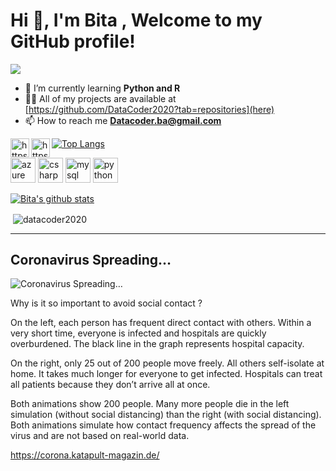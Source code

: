 <h1 align="left">Hi 👋, I'm Bita , Welcome to my GitHub profile!</h1>


![](https://komarev.com/ghpvc/?username=DataCoder2020)

- 🌱 I’m currently learning **Python and R**
- 👨‍💻 All of my projects are available at [https://github.com/DataCoder2020?tab=repositories](here)
- 📫 How to reach me **Datacoder.ba@gmail.com**

<p align="left">
<a href="https://linkedin.com/in/https://www.linkedin.com/in/bitaashoori/" target="blank"><img align="left" src="https://cdn.jsdelivr.net/npm/simple-icons@3.0.1/icons/linkedin.svg" alt="https://www.linkedin.com/in/bitaashoori" height="30" width="30" /></a>
<a href="https://www.kaggle.com/bitaashoori" target="blank"><img align="left" src="https://cdn.jsdelivr.net/npm/simple-icons@3.0.1/icons/kaggle.svg" alt="https://www.kaggle.com/learn/overview" height="30" width="30" /></a>
</p>



[![Top Langs](https://github-readme-stats.vercel.app/api/top-langs/?username=DataCoder2020)](https://github.com/DataCoder2020/github-readme-stats)

<p align="left"><img src="https://www.vectorlogo.zone/logos/microsoft_azure/microsoft_azure-icon.svg" alt="azure" width="40" height="40"/> <img src="https://devicons.github.io/devicon/devicon.git/icons/csharp/csharp-original.svg" alt="csharp" width="40" height="40"/> <img src="https://devicons.github.io/devicon/devicon.git/icons/mysql/mysql-original-wordmark.svg" alt="mysql" width="40" height="40"/> <img src="https://devicons.github.io/devicon/devicon.git/icons/python/python-original.svg" alt="python" width="40" height="40"/></p><p><img align="left"/></p>

[![Bita's github stats](https://github-readme-stats.vercel.app/api?username=DataCoder2020)](https://github.com/DataCoder2020/github-readme-stats)


<p>&nbsp;<img align="center" src="https://github-readme-stats.vercel.app/api?username=datacoder2020&show_icons=true" alt="datacoder2020" /></p>


---

## Coronavirus Spreading…

![Coronavirus Spreading…](https://github.com/DataCoder2020/repo/blob/master/coronavirus-simulation-katapult%20(1).gif)


Why is it so important to avoid social contact ?

On the left, each person has frequent direct contact with others. Within a very short time, everyone is infected and hospitals are quickly overburdened. The black line in the graph represents hospital capacity.

On the right, only 25 out of 200 people move freely. All others self-isolate at home. It takes much longer for everyone to get infected. Hospitals can treat all patients because they don’t arrive all at once.

Both animations show 200 people. Many more people die in the left simulation (without social distancing) than the right (with social distancing). Both animations simulate how contact frequency affects the spread of the virus and are not based on real-world data.

https://corona.katapult-magazin.de/

<!--
**DataCoder2020/DataCoder2020** is a ✨ _special_ ✨ repository because its `README.md` (this file) appears on your GitHub profile.

Here are some ideas to get you started:

- 🔭 I’m currently working on ...
- 🌱 I’m currently learning ...
- 👯 I’m looking to collaborate on ...
- 🤔 I’m looking for help with ...
- 💬 Ask me about ...
- 📫 How to reach me: ...
- 😄 Pronouns: ...
- ⚡ Fun fact: ...
-->
